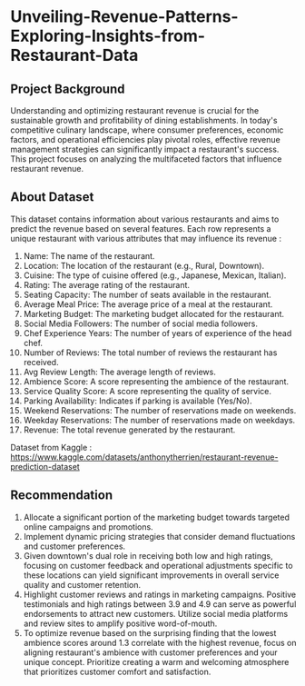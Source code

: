 # Unveiling-Revenue-Patterns-Exploring-Insights-from-Restaurant-Data

## Project Background
Understanding and optimizing restaurant revenue is crucial for the sustainable growth and profitability of dining establishments. In today's competitive culinary landscape, where consumer preferences, economic factors, and operational efficiencies play pivotal roles, effective revenue management strategies can significantly impact a restaurant's success. This project focuses on analyzing the multifaceted factors that influence restaurant revenue.

## About Dataset
This dataset contains information about various restaurants and aims to predict the revenue based on several features. Each row represents a unique restaurant with various attributes that may influence its revenue :
1. Name: The name of the restaurant.
2. Location: The location of the restaurant (e.g., Rural, Downtown).
3. Cuisine: The type of cuisine offered (e.g., Japanese, Mexican, Italian).
4. Rating: The average rating of the restaurant.
5. Seating Capacity: The number of seats available in the restaurant.
6. Average Meal Price: The average price of a meal at the restaurant.
7. Marketing Budget: The marketing budget allocated for the restaurant.
8. Social Media Followers: The number of social media followers.
9. Chef Experience Years: The number of years of experience of the head chef.
10. Number of Reviews: The total number of reviews the restaurant has received.
11. Avg Review Length: The average length of reviews.
12. Ambience Score: A score representing the ambience of the restaurant.
13. Service Quality Score: A score representing the quality of service.
14. Parking Availability: Indicates if parking is available (Yes/No).
15. Weekend Reservations: The number of reservations made on weekends.
16. Weekday Reservations: The number of reservations made on weekdays.
17. Revenue: The total revenue generated by the restaurant.

Dataset from Kaggle : https://www.kaggle.com/datasets/anthonytherrien/restaurant-revenue-prediction-dataset

## Recommendation
1. Allocate a significant portion of the marketing budget towards targeted online campaigns and promotions.
2. Implement dynamic pricing strategies that consider demand fluctuations and customer preferences.
3. Given downtown's dual role in receiving both low and high ratings, focusing on customer feedback and operational adjustments specific to these locations can yield significant improvements in overall service quality and customer retention.
4. Highlight customer reviews and ratings in marketing campaigns. Positive testimonials and high ratings between 3.9 and 4.9 can serve as powerful endorsements to attract new customers. Utilize social media platforms and review sites to amplify positive word-of-mouth.
5. To optimize revenue based on the surprising finding that the lowest ambience scores around 1.3 correlate with the highest revenue, focus on aligning restaurant's ambience with customer preferences and your unique concept. Prioritize creating a warm and welcoming atmosphere that prioritizes customer comfort and satisfaction.
